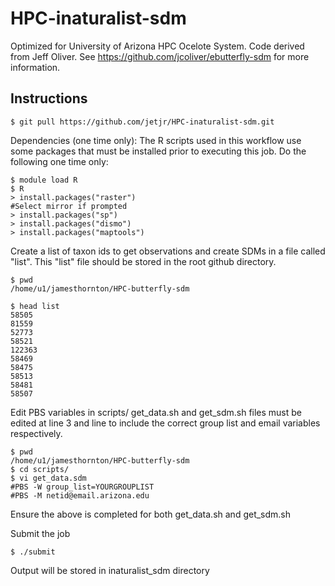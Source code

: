# HPC-inaturalist-sdm
Optimized for University of Arizona HPC Ocelote System. Code derived from Jeff Oliver. See https://github.com/jcoliver/ebutterfly-sdm for more information. 

## Instructions
    
    $ git pull https://github.com/jetjr/HPC-inaturalist-sdm.git

Dependencies (one time only): The R scripts used in this workflow use some packages that must be installed prior to executing this job. Do the following one time only:

    $ module load R
    $ R
    > install.packages("raster")
    #Select mirror if prompted
    > install.packages("sp")
    > install.packages("dismo")
    > install.packages("maptools")

Create a list of taxon ids to get observations and create SDMs in a file called "list". This "list" file should be stored in the root github directory.

    $ pwd
    /home/u1/jamesthornton/HPC-butterfly-sdm

    $ head list
    58505
    81559
    52773
    58521
    122363
    58469
    58475
    58513
    58481
    58507

Edit PBS variables in scripts/
 get_data.sh and get_sdm.sh files must be edited at line 3 and line to include the correct group list and email variables respectively. 

    $ pwd
    /home/u1/jamesthornton/HPC-butterfly-sdm
    $ cd scripts/
    $ vi get_data.sdm
    #PBS -W group_list=YOURGROUPLIST
    #PBS -M netid@email.arizona.edu

Ensure the above is completed for both get_data.sh and get_sdm.sh 

Submit the job

    $ ./submit

Output will be stored in inaturalist_sdm directory
